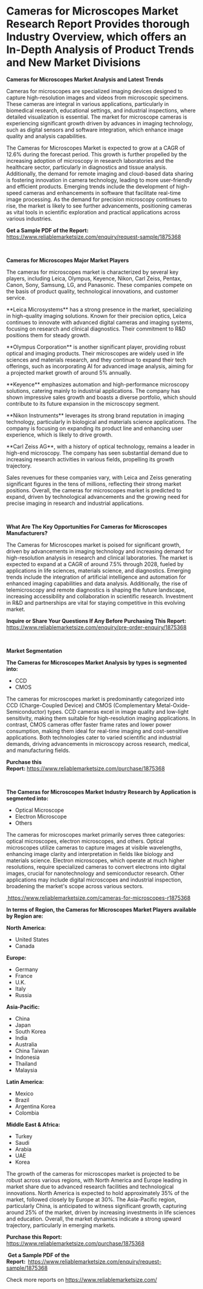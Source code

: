 <p><h1>Cameras for Microscopes Market Research Report Provides thorough Industry Overview, which offers an In-Depth Analysis of Product Trends and New Market Divisions</h1></p><p><strong>Cameras for Microscopes Market Analysis and Latest Trends</strong></p>
<p><p>Cameras for microscopes are specialized imaging devices designed to capture high-resolution images and videos from microscopic specimens. These cameras are integral in various applications, particularly in biomedical research, educational settings, and industrial inspections, where detailed visualization is essential. The market for microscope cameras is experiencing significant growth driven by advances in imaging technology, such as digital sensors and software integration, which enhance image quality and analysis capabilities.</p><p>The Cameras for Microscopes Market is expected to grow at a CAGR of 12.6% during the forecast period. This growth is further propelled by the increasing adoption of microscopy in research laboratories and the healthcare sector, particularly in diagnostics and tissue analysis. Additionally, the demand for remote imaging and cloud-based data sharing is fostering innovation in camera technology, leading to more user-friendly and efficient products. Emerging trends include the development of high-speed cameras and enhancements in software that facilitate real-time image processing. As the demand for precision microscopy continues to rise, the market is likely to see further advancements, positioning cameras as vital tools in scientific exploration and practical applications across various industries.</p></p>
<p><strong>Get a Sample PDF of the Report:&nbsp;</strong> <a href="https://www.reliablemarketsize.com/enquiry/request-sample/1875368?utm_campaign=2324&utm_medium=2&utm_source=Github&utm_content=ia&utm_term=04032025&utm_id=cameras-for-microscopes">https://www.reliablemarketsize.com/enquiry/request-sample/1875368</a></p>
<p>&nbsp;</p>
<p><strong>Cameras for Microscopes Major Market Players</strong></p>
<p><p>The cameras for microscopes market is characterized by several key players, including Leica, Olympus, Keyence, Nikon, Carl Zeiss, Pentax, Canon, Sony, Samsung, LG, and Panasonic. These companies compete on the basis of product quality, technological innovations, and customer service.</p><p>**Leica Microsystems** has a strong presence in the market, specializing in high-quality imaging solutions. Known for their precision optics, Leica continues to innovate with advanced digital cameras and imaging systems, focusing on research and clinical diagnostics. Their commitment to R&D positions them for steady growth.</p><p>**Olympus Corporation** is another significant player, providing robust optical and imaging products. Their microscopes are widely used in life sciences and materials research, and they continue to expand their tech offerings, such as incorporating AI for advanced image analysis, aiming for a projected market growth of around 5% annually.</p><p>**Keyence** emphasizes automation and high-performance microscopy solutions, catering mainly to industrial applications. The company has shown impressive sales growth and boasts a diverse portfolio, which should contribute to its future expansion in the microscopy segment.</p><p>**Nikon Instruments** leverages its strong brand reputation in imaging technology, particularly in biological and materials science applications. The company is focusing on expanding its product line and enhancing user experience, which is likely to drive growth.</p><p>**Carl Zeiss AG**, with a history of optical technology, remains a leader in high-end microscopy. The company has seen substantial demand due to increasing research activities in various fields, propelling its growth trajectory.</p><p>Sales revenues for these companies vary, with Leica and Zeiss generating significant figures in the tens of millions, reflecting their strong market positions. Overall, the cameras for microscopes market is predicted to expand, driven by technological advancements and the growing need for precise imaging in research and industrial applications.</p></p>
<p>&nbsp;</p>
<p><strong>What Are The Key Opportunities For Cameras for Microscopes Manufacturers?</strong></p>
<p><p>The Cameras for Microscopes market is poised for significant growth, driven by advancements in imaging technology and increasing demand for high-resolution analysis in research and clinical laboratories. The market is expected to expand at a CAGR of around 7.5% through 2028, fueled by applications in life sciences, materials science, and diagnostics. Emerging trends include the integration of artificial intelligence and automation for enhanced imaging capabilities and data analysis. Additionally, the rise of telemicroscopy and remote diagnostics is shaping the future landscape, increasing accessibility and collaboration in scientific research. Investment in R&D and partnerships are vital for staying competitive in this evolving market.</p></p>
<p><strong>Inquire or Share Your Questions If Any Before Purchasing This Report:</strong> <a href="https://www.reliablemarketsize.com/enquiry/pre-order-enquiry/1875368?utm_campaign=2324&utm_medium=2&utm_source=Github&utm_content=ia&utm_term=04032025&utm_id=cameras-for-microscopes">https://www.reliablemarketsize.com/enquiry/pre-order-enquiry/1875368</a></p>
<p>&nbsp;</p>
<p><strong>Market Segmentation</strong></p>
<p><strong>The Cameras for Microscopes Market Analysis by types is segmented into:</strong></p>
<p><ul><li>CCD</li><li>CMOS</li></ul></p>
<p><p>The cameras for microscopes market is predominantly categorized into CCD (Charge-Coupled Device) and CMOS (Complementary Metal-Oxide-Semiconductor) types. CCD cameras excel in image quality and low-light sensitivity, making them suitable for high-resolution imaging applications. In contrast, CMOS cameras offer faster frame rates and lower power consumption, making them ideal for real-time imaging and cost-sensitive applications. Both technologies cater to varied scientific and industrial demands, driving advancements in microscopy across research, medical, and manufacturing fields.</p></p>
<p><strong>Purchase this Report:&nbsp;</strong><a href="https://www.reliablemarketsize.com/purchase/1875368?utm_campaign=2324&utm_medium=2&utm_source=Github&utm_content=ia&utm_term=04032025&utm_id=cameras-for-microscopes">https://www.reliablemarketsize.com/purchase/1875368</a></p>
<p>&nbsp;</p>
<p><strong>The Cameras for Microscopes Market Industry Research by Application is segmented into:</strong></p>
<p><ul><li>Optical Microscope</li><li>Electron Microscope</li><li>Others</li></ul></p>
<p><p>The cameras for microscopes market primarily serves three categories: optical microscopes, electron microscopes, and others. Optical microscopes utilize cameras to capture images at visible wavelengths, enhancing image clarity and interpretation in fields like biology and materials science. Electron microscopes, which operate at much higher resolutions, require specialized cameras to convert electrons into digital images, crucial for nanotechnology and semiconductor research. Other applications may include digital microscopes and industrial inspection, broadening the market's scope across various sectors.</p></p>
<p><a href="https://www.reliablemarketsize.com/cameras-for-microscopes-r1875368?utm_campaign=2324&utm_medium=2&utm_source=Github&utm_content=ia&utm_term=04032025&utm_id=cameras-for-microscopes">&nbsp;https://www.reliablemarketsize.com/cameras-for-microscopes-r1875368</a></p>
<p><strong>In terms of Region, the Cameras for Microscopes Market Players available by Region are:</strong></p>
<p>
    <p> <strong> North America: </strong>
        <ul>
            <li>United States</li>
            <li>Canada</li>
        </ul>
        </p> 
    <p> <strong> Europe: </strong>
        <ul>
            <li>Germany</li>
            <li>France</li>
            <li>U.K.</li>
            <li>Italy</li>
            <li>Russia</li>
        </ul>
        </p> 
    <p> <strong> Asia-Pacific: </strong>
        <ul>
            <li>China</li>
            <li>Japan</li>
            <li>South Korea</li>
            <li>India</li>
            <li>Australia</li>
            <li>China Taiwan</li>
            <li>Indonesia</li>
            <li>Thailand</li>
            <li>Malaysia</li>
        </ul>
        </p> 
    <p> <strong> Latin America: </strong>
        <ul>
            <li>Mexico</li>
            <li>Brazil</li>
            <li>Argentina Korea</li>
            <li>Colombia</li>
        </ul>
        </p> 
    <p> <strong> Middle East & Africa: </strong>
        <ul>
            <li>Turkey</li>
            <li>Saudi</li>
            <li>Arabia</li>
            <li>UAE</li>
            <li>Korea</li>
        </ul>
    </p>
    </p>
<p><p>The growth of the cameras for microscopes market is projected to be robust across various regions, with North America and Europe leading in market share due to advanced research facilities and technological innovations. North America is expected to hold approximately 35% of the market, followed closely by Europe at 30%. The Asia-Pacific region, particularly China, is anticipated to witness significant growth, capturing around 25% of the market, driven by increasing investments in life sciences and education. Overall, the market dynamics indicate a strong upward trajectory, particularly in emerging markets.</p></p>
<p><strong>Purchase this Report: </strong><a href="https://www.reliablemarketsize.com/purchase/1875368?utm_campaign=2324&utm_medium=2&utm_source=Github&utm_content=ia&utm_term=04032025&utm_id=cameras-for-microscopes">https://www.reliablemarketsize.com/purchase/1875368</a></p>
<p>&nbsp;<strong>Get a Sample PDF of the Report:&nbsp;&nbsp;</strong><a href="https://www.reliablemarketsize.com/enquiry/request-sample/1875368?utm_campaign=2324&utm_medium=2&utm_source=Github&utm_content=ia&utm_term=04032025&utm_id=cameras-for-microscopes">https://www.reliablemarketsize.com/enquiry/request-sample/1875368</a></p>
<p><strong></strong></p>
<p>Check more reports on <a href="https://www.reliablemarketsize.com/?utm_campaign=2324&utm_medium=2&utm_source=Github&utm_content=ia&utm_term=04032025&utm_id=cameras-for-microscopes">https://www.reliablemarketsize.com/</a></p>